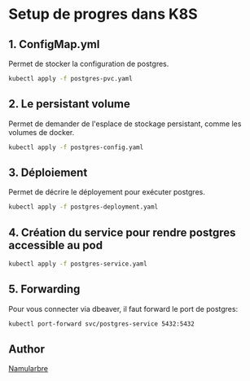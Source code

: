 # Setup de progres dans K8S

## 1. ConfigMap.yml

Permet de stocker la configuration de postgres.

```bash
kubectl apply -f postgres-pvc.yaml
```

## 2. Le persistant volume

Permet de demander de l'esplace de stockage persistant, comme les volumes de docker.

```bash
kubectl apply -f postgres-config.yaml
```

## 3. Déploiement

Permet de décrire le déployement pour exécuter postgres.

```bash
kubectl apply -f postgres-deployment.yaml
```

## 4. Création du service pour rendre postgres accessible au pod

```bash
kubectl apply -f postgres-service.yaml
```

## 5. Forwarding

Pour vous connecter via dbeaver, il faut forward le port de postgres:
```bash
kubectl port-forward svc/postgres-service 5432:5432
```

## Author

[Namularbre](https://github.com/Namularbre)
